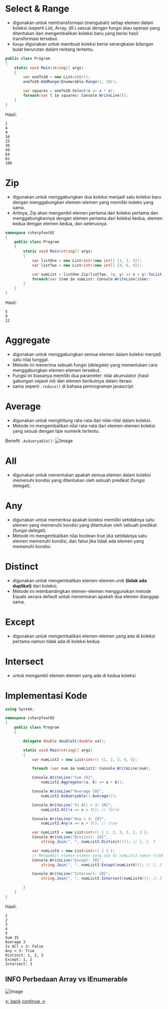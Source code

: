 # Select & Range
* digunakan untuk mentransformasi (mengubah) setiap elemen dalam koleksi (seperti List, Array, dll.) sesuai dengan fungsi atau operasi yang ditentukan dan mengembalikan koleksi baru yang berisi hasil transformasi tersebut.
* `Range` digunakan untuk membuat koleksi berisi serangkaian bilangan bulat berurutan dalam rentang tertentu. 

```csharp
public class Program
{
    static void Main(string[] args)
    {
        var oneTo10 = new List<int>();
        oneTo10.AddRange(Enumerable.Range(1, 10));

        var squares = oneTo10.Select(x => x * x);
        foreach(var l in squares) Console.WriteLine(l);
    }
}
```

Hasil: <br>
```terminal
1
4
9
16
25
36
49
64
81
100
```



# Zip
* digunakan untuk menggabungkan dua koleksi menjadi satu koleksi baru dengan menggabungkan elemen-elemen yang memiliki indeks yang sama. 
* Artinya, Zip akan mengambil elemen pertama dari koleksi pertama dan menggabungkannya dengan elemen pertama dari koleksi kedua, elemen kedua dengan elemen kedua, dan seterusnya.

```csharp
namespace csharpfeat02
{
    public class Program
    {
        static void Main(string[] args)
        {
            var listOne = new List<int>(new int[] {1, 3, 4});
            var listTwo = new List<int>(new int[] {4, 6, 8});

            var sumList = listOne.Zip(listTwo, (x, y) => x + y).ToList();
            foreach(var item in sumList) Console.WriteLine(item);
        }
    }
}

```


Hasil:
```terminal
5
9
12
```


# Aggregate 
* digunakan untuk menggabungkan semua elemen dalam koleksi menjadi satu nilai tunggal. 
* Metode ini menerima sebuah fungsi (delegate) yang menentukan cara menggabungkan elemen-elemen tersebut. 
* Fungsi ini biasanya memiliki dua parameter: nilai akumulator (hasil gabungan sejauh ini) dan elemen berikutnya dalam iterasi.
* sama seperti `.reduce()` di bahasa pemrograman javascript

# Average
* digunakan untuk menghitung rata-rata dari nilai-nilai dalam koleksi. 
* Metode ini mengembalikan nilai rata-rata dari elemen-elemen koleksi yang sesuai dengan tipe numerik tertentu.

Benefit `.AsQueryable()`:
![Image](../images/basic/28-AsQueryable-benefit.png) 

# All
*  digunakan untuk menentukan apakah semua elemen dalam koleksi memenuhi kondisi yang ditentukan oleh sebuah predikat (fungsi delegat).

# Any
* digunakan untuk memeriksa apakah koleksi memiliki setidaknya satu elemen yang memenuhi kondisi yang ditentukan oleh sebuah predikat (fungsi delegat).
* Metode ini mengembalikan nilai boolean true jika setidaknya satu elemen memenuhi kondisi, dan false jika tidak ada elemen yang memenuhi kondisi.

# Distinct
* digunakan untuk mengembalikan elemen-elemen unik **(tidak ada duplikat)** dari koleksi. 
* Metode ini membandingkan elemen-elemen menggunakan metode Equals secara default untuk menentukan apakah dua elemen dianggap sama.

# Except
* digunakan untuk mengembalikan elemen-elemen yang ada di koleksi pertama namun tidak ada di koleksi kedua

# Intersect
* untuk mengambil elemen elemen yang ada di kedua koleksi


# Implementasi Kode
```csharp
using System;

namespace csharpfeat02
{
    public class Program
    {

        delegate double doubleIt(double val);

        static void Main(string[] args)
        {
            var numList2 = new List<int>() {1, 2, 3, 4, 5};

            foreach (var num in numList2) Console.WriteLine(num);

            Console.WriteLine("Sum {0}",
                numList2.Aggregate((a, b) => a + b));

            Console.WriteLine("Average {0}",
                numList2.AsQueryable().Average());

            Console.WriteLine("Is All > 3: {0}",
                numList2.All(x => x > 3)); // false

            Console.WriteLine("Any > 3: {0}",
                numList2.Any(x => x > 3)); // true

            var numList3 = new List<int>() { 1, 2, 3, 3, 2, 3 };
            Console.WriteLine("Distinct: {0}",
                string.Join(", ", numList3.Distinct())); // 1, 2, 3

            var numList4 = new List<int>() { 3 };
            // Mengambil elemen-elemen yang ada di numList3 namun tidak ada di numList4
            Console.WriteLine("Except: {0}",
                string.Join(", ", numList3.Except(numList4))); // 1, 2

            Console.WriteLine("Intersect: {0}",
                string.Join(", ", numList3.Intersect(numList4))); // 3

        }
    }
}
```

Hasil:
```terminal
1
2
3
4
5
Sum 15
Average 3
Is All > 3: False
Any > 3: True
Distinct: 1, 2, 3
Except: 1, 2
Intersect: 3
```



## INFO Perbedaan Array vs IEnumerable
![Image](../images/basic/27-diff-array-Ienumerable.png)




[<- back](https://github.com/QuackPlayground/csharp/blob/main/theory/basic/29.md)
[continue ->](https://github.com/QuackPlayground/csharp/blob/main/theory/basic/31.md)